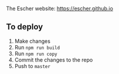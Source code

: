 The Escher website: https://escher.github.io

## To deploy

1. Make changes
1. Run `npm run build`
1. Run `npm run copy`
1. Commit the changes to the repo
1. Push to `master`
